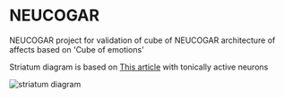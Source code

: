 # NEUCOGAR
NEUCOGAR project for validation of cube of NEUCOGAR architecture of affects based on 'Cube of emotions' 

Striatum diagram is based on [This article](http://www.ncbi.nlm.nih.gov/pubmed/20521851 "A computational model of how cholinergic interneurons protect striatal-dependent learning.") with tonically active neurons

![striatum diagram](https://github.com/research-team/NEUCOGAR/blob/student/nest/step_1/Striatum_D1_D2.png?raw=true)
